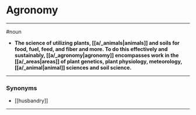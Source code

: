 # Agronomy
---
#noun
- **The science of utilizing plants, [[a/_animals|animals]] and soils for food, fuel, feed, and fiber and more. To do this effectively and sustainably, [[a/_agronomy|agronomy]] encompasses work in the [[a/_areas|areas]] of plant genetics, plant physiology, meteorology, [[a/_animal|animal]] sciences and soil science.**
---
### Synonyms
- [[husbandry]]
---
